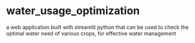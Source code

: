 # water_usage_optimization
a web application built with streamlit python that can be used to check the optimal water need of various crops, for effective water management

